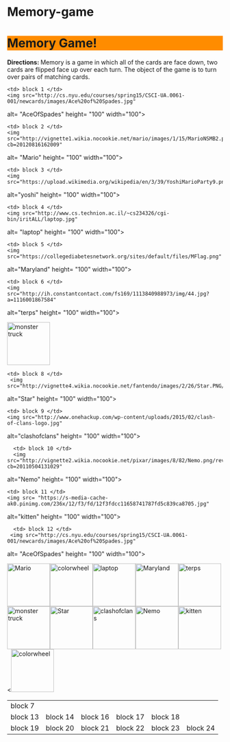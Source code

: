 # Memory-game
<!DOCTYPE html>
<html>
<html lang= "en-US">
  <head>
  <meta charset= "utf-8">
  <title> Memory Game </title>
  </head>
  
  <body>
  <h1 style= "background-color: #FF8C00"> Memory Game! </h1>
  <p> <b> Directions: </b> Memory is a game in which all of the cards are face down, two cards are flipped face up over each turn. The object of the game is to turn over pairs of matching cards. </p>
  </body>
<table style= "width:100%">
  <tr>
  
    <td> block 1 </td>
    <img src="http://cs.nyu.edu/courses/spring15/CSCI-UA.0061-001/newcards/images/Ace%20of%20Spades.jpg"
alt= "AceOfSpades" height= "100" width="100">

    <td> block 2 </td>
    <img src="http://vignette1.wikia.nocookie.net/mario/images/1/15/MarioNSMB2.png/revision/latest?cb=20120816162009"
alt= "Mario" height= "100" width="100">

    <td> block 3 </td>
    <img src="https://upload.wikimedia.org/wikipedia/en/3/39/YoshiMarioParty9.png"
alt="yoshi" height= "100" width="100">

    <td> block 4 </td>
    <img src="http://www.cs.technion.ac.il/~cs234326/cgi-bin/iritALL/laptop.jpg"
alt= "laptop" height= "100" width="100">

    <td> block 5 </td>
    <img src="https://collegediabetesnetwork.org/sites/default/files/MFlag.png"
alt="Maryland" height= "100" width="100">
    
    <td> block 6 </td>
    <img src="http://ih.constantcontact.com/fs169/1113840988973/img/44.jpg?a=1116001867584"
alt="terps" height= "100" width="100">
  </tr>
  
  <tr>
    <td> block 7 </td>
    <img src="http://media.hamptonroads.com/cache/files/images/1020581000.jpg"
alt= "monster truck" height= "100" width="100">
 
    <td> block 8 </td>
     <img src="http://vignette4.wikia.nocookie.net/fantendo/images/2/26/Star.PNG/revision/20090803173255"
alt="Star" height= "100" width="100">

    <td> block 9 </td>
    <img src="http://www.onehackup.com/wp-content/uploads/2015/02/clash-of-clans-logo.jpg"
alt="clashofclans" height= "100" width="100">
   
      <td> block 10 </td>
      <img src="http://vignette2.wikia.nocookie.net/pixar/images/8/82/Nemo.png/revision/latest?cb=20110504131029"
alt="Nemo" height= "100" width="100">
    
    <td> block 11 </td>
    <img src= "https://s-media-cache-ak0.pinimg.com/236x/12/f3/fd/12f3fdcc11658741787fd5c839ca8705.jpg"
alt="kitten" height= "100" width="100">
  
      <td> block 12 </td>
     <img src="http://cs.nyu.edu/courses/spring15/CSCI-UA.0061-001/newcards/images/Ace%20of%20Spades.jpg"
alt= "AceOfSpades" height= "100" width="100">
  </tr>
  
  <tr>
  <td> block 13 </td>
    <img src="http://vignette1.wikia.nocookie.net/mario/images/1/15/MarioNSMB2.png/revision/latest?cb=20120816162009"
alt= "Mario" height= "100" width="100">
 
  <td> block 14 </td>
  <img src="http://www.clker.com/cliparts/x/m/R/a/7/o/rainbow-of-colors.svg"
alt="colorwheel" height="100" width="100>

  <td> block 15 </td>
  <img src="https://upload.wikimedia.org/wikipedia/en/3/39/YoshiMarioParty9.png"
alt="yoshi" height= "100" width="100">
  
  <td> block 16 </td>
  <img src="http://www.cs.technion.ac.il/~cs234326/cgi-bin/iritALL/laptop.jpg"
alt= "laptop" height= "100" width="100">

  <td> block 17 </td>
  <img src="https://collegediabetesnetwork.org/sites/default/files/MFlag.png"
alt="Maryland" height= "100" width="100">

  <td> block 18 </td>
  <img src="http://ih.constantcontact.com/fs169/1113840988973/img/44.jpg?a=1116001867584"
alt="terps" height= "100" width="100">
  </tr>
  
  <tr>
  <td> block 19 </td>
<img src="http://media.hamptonroads.com/cache/files/images/1020581000.jpg"
alt= "monster truck" height= "100" width="100">

  <td> block 20 </td>
  <img src="http://vignette4.wikia.nocookie.net/fantendo/images/2/26/Star.PNG/revision/20090803173255"
alt="Star" height= "100" width="100">

  <td> block 21 </td>
  <img src="http://www.onehackup.com/wp-content/uploads/2015/02/clash-of-clans-logo.jpg"
alt="clashofclans" height= "100" width="100">

  <td> block 22 </td>
    <img src="http://vignette2.wikia.nocookie.net/pixar/images/8/82/Nemo.png/revision/latest?cb=20110504131029"
alt="Nemo" height= "100" width="100">

  <td> block 23 </td>
  <img src= "https://s-media-cache-ak0.pinimg.com/236x/12/f3/fd/12f3fdcc11658741787fd5c839ca8705.jpg"
alt="kitten" height= "100" width="100">

  <td> block 24 </td>
    <<img src="http://www.clker.com/cliparts/x/m/R/a/7/o/rainbow-of-colors.svg"
alt="colorwheel" height= "100" width= "100">

  </tr>
</table>

  </html>
